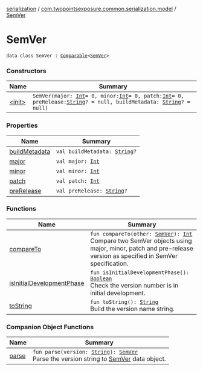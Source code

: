 [serialization](../../index.md) / [com.twopointsexposure.common.serialization.model](../index.md) / [SemVer](./index.md)

# SemVer

`data class SemVer : `[`Comparable`](https://kotlinlang.org/api/latest/jvm/stdlib/kotlin/-comparable/index.html)`<`[`SemVer`](./index.md)`>`

### Constructors

| Name | Summary |
|---|---|
| [&lt;init&gt;](-init-.md) | `SemVer(major: `[`Int`](https://kotlinlang.org/api/latest/jvm/stdlib/kotlin/-int/index.html)` = 0, minor: `[`Int`](https://kotlinlang.org/api/latest/jvm/stdlib/kotlin/-int/index.html)` = 0, patch: `[`Int`](https://kotlinlang.org/api/latest/jvm/stdlib/kotlin/-int/index.html)` = 0, preRelease: `[`String`](https://kotlinlang.org/api/latest/jvm/stdlib/kotlin/-string/index.html)`? = null, buildMetadata: `[`String`](https://kotlinlang.org/api/latest/jvm/stdlib/kotlin/-string/index.html)`? = null)` |

### Properties

| Name | Summary |
|---|---|
| [buildMetadata](build-metadata.md) | `val buildMetadata: `[`String`](https://kotlinlang.org/api/latest/jvm/stdlib/kotlin/-string/index.html)`?` |
| [major](major.md) | `val major: `[`Int`](https://kotlinlang.org/api/latest/jvm/stdlib/kotlin/-int/index.html) |
| [minor](minor.md) | `val minor: `[`Int`](https://kotlinlang.org/api/latest/jvm/stdlib/kotlin/-int/index.html) |
| [patch](patch.md) | `val patch: `[`Int`](https://kotlinlang.org/api/latest/jvm/stdlib/kotlin/-int/index.html) |
| [preRelease](pre-release.md) | `val preRelease: `[`String`](https://kotlinlang.org/api/latest/jvm/stdlib/kotlin/-string/index.html)`?` |

### Functions

| Name | Summary |
|---|---|
| [compareTo](compare-to.md) | `fun compareTo(other: `[`SemVer`](./index.md)`): `[`Int`](https://kotlinlang.org/api/latest/jvm/stdlib/kotlin/-int/index.html)<br>Compare two SemVer objects using major, minor, patch and pre-release version as specified in SemVer specification. |
| [isInitialDevelopmentPhase](is-initial-development-phase.md) | `fun isInitialDevelopmentPhase(): `[`Boolean`](https://kotlinlang.org/api/latest/jvm/stdlib/kotlin/-boolean/index.html)<br>Check the version number is in initial development. |
| [toString](to-string.md) | `fun toString(): `[`String`](https://kotlinlang.org/api/latest/jvm/stdlib/kotlin/-string/index.html)<br>Build the version name string. |

### Companion Object Functions

| Name | Summary |
|---|---|
| [parse](parse.md) | `fun parse(version: `[`String`](https://kotlinlang.org/api/latest/jvm/stdlib/kotlin/-string/index.html)`): `[`SemVer`](./index.md)<br>Parse the version string to [SemVer](./index.md) data object. |

